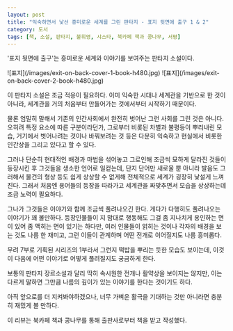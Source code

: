 ```yaml
---
layout: post
title: "익숙하면서 낯선 흥미로운 세계를 그린 판타지 - 표지 뒷면에 출구 1 & 2"
category: 도서
tags: [책, 소설, 판타지, 불휘영, 샤스타, 북카페 책과 콩나무, 서평]
---
```


'표지 뒷면에 출구'는
흥미로운 세계와 이야기를 보여주는 판타지 소설이다.

<p class="center" markdown="1">
![표지](/images/exit-on-back-cover-1-book-h480.jpg)
![표지](/images/exit-on-back-cover-2-book-h480.jpg)
</p>

이 판타지 소설은 조금 적응이 필요하다.
이미 익숙한 시대나 세계관을 기반으로 한 것이 아니라,
세계관을 거의 처음부터 만들어가는 것에서부터 시작하기 때문이다.

물론 엄밀히 말해서 기존의 인간사회에서 완전히 벗어난 그런 사회를 그린 것은 아니다.
오히려 특정 요소에 따른 구분이라던가,
그로부터 비롯된 차별과 불평등이 뿌리내린 모습,
거기에서 벗어나려는 것이나 바꿔보려는 것 등은
다분히 익숙하고 현실에서 비롯한 인간상을 그리고 있다고 할 수 있다.

그러나 단순히 현대적인 배경과 마법을 섞어놓고
그로인해 조금씩 묘하게 달라진 것들이 등장시킨 후
그것들을 생소한 언어로 일컫는데,
단지 단어만 새로울 뿐 아니라 발음도 그러해서
물건의 형상 등도 쉽게 상상할 수 없게해
전체적으로 세계가 굉장히 낯설게 느껴진다.
그래서 처음엔 용어들의 등장을 따라가고 세계관을 짜맞추면서 모습을 상상하는데 조금 노력이 필요하다.

그나가 그것들은 이야기와 함께 조금씩 풀려나오긴 한다.
게다가 다행히도 풀려나오는 이야기가 꽤 볼만하다.
등장인물들이 지 맘대로 행동해도 그걸 좀 지나치게 용인하는 면이 있어 좀 맥히는 면이 있기는 하다만,
여러 인물들이 얽히는 것이나 각자의 배경을 보는 것도 나름 한 재미고,
그런 이들이 관계하며 어떤 전개로 이어질지도 나름 흥미롭다.

무려 7부로 기획된 시리즈의 1부라서 그런지 떡밥을 뿌리는 듯한 모습도 보이는데,
이것이 다음에 어떤 이야기로 어떻게 풀려질지도 궁금하게 한다.

보통의 판타지 장르소설과 달리 딱히 속시원한 전개나 활약상을 보이지는 않지만,
이는 다르게 말하면 그만큼 나름의 깊이가 있는 이야기를 한다는 것이기도 하다.

아직 앞으로를 더 지켜봐야하겠으나,
너무 가벼운 활극을 기대하는 것만 아니라면 충분히 재밌게 볼 만하다.



<div class="im im-info">
이 리뷰는 북카페 책과 콩나무를 통해 출판사로부터 책을 받고 작성했다.
</div>
